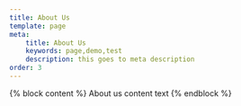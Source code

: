 ```yaml
---
title: About Us
template: page 
meta:
    title: About Us
    keywords: page,demo,test
    description: this goes to meta description
order: 3
---
```


{% block content %}
	About us content text
{% endblock %}